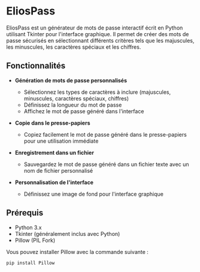 # EliosPass


EliosPass est un générateur de mots de passe interactif écrit en Python utilisant Tkinter pour l'interface graphique. Il permet de créer des mots de passe sécurisés en sélectionnant différents critères tels que les majuscules, les minuscules, les caractères spéciaux et les chiffres.

## Fonctionnalités

- **Génération de mots de passe personnalisés**
  - Sélectionnez les types de caractères à inclure (majuscules, minuscules, caractères spéciaux, chiffres)
  - Définissez la longueur du mot de passe
  - Affichez le mot de passe généré dans l'interface

- **Copie dans le presse-papiers**
  - Copiez facilement le mot de passe généré dans le presse-papiers pour une utilisation immédiate

- **Enregistrement dans un fichier**
  - Sauvegardez le mot de passe généré dans un fichier texte avec un nom de fichier personnalisé

- **Personnalisation de l'interface**
  - Définissez une image de fond pour l'interface graphique

## Prérequis

- Python 3.x
- Tkinter (généralement inclus avec Python)
- Pillow (PIL Fork)

Vous pouvez installer Pillow avec la commande suivante :
```sh
pip install Pillow
